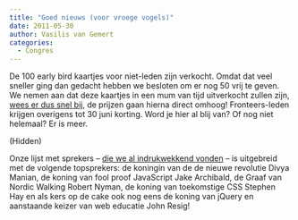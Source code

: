 ```yaml
---
title: "Goed nieuws (voor vroege vogels)"
date: 2011-05-30
author: Vasilis van Gemert
categories: 
  - Congres
---
```

De 100 early bird kaartjes voor niet-leden zijn verkocht. Omdat dat veel sneller ging dan gedacht hebben we besloten om er nog 50 vrij te geven. We nemen aan dat deze kaartjes in een mum van tijd uitverkocht zullen zijn, [wees er dus snel bij](http://fronteers.nl/congres/2011/tickets), de prijzen gaan hierna direct omhoog! Fronteers-leden krijgen overigens tot 30 juni korting. Word je hier al blij van? Of nog niet helemaal? Er is meer.

(Hidden)

Onze lijst met sprekers – [die we al indrukwekkend vonden](/blog/2011/03/kaartverkoop-fronteers-2011-begonnen) – is uitgebreid met de volgende topsprekers: de koningin van de de nieuwe revolutie Divya Manian, de koning van fool proof JavaScript Jake Archibald, de Graaf van Nordic Walking Robert Nyman, de koning van toekomstige CSS Stephen Hay en als kers op de cake ook nog eens de koning van jQuery en aanstaande keizer van web educatie John Resig!
